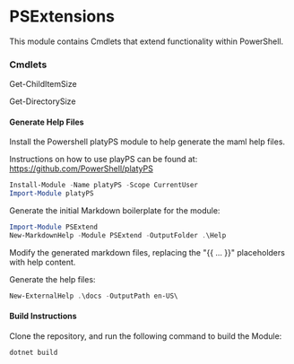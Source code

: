 # PSExtensions

This module contains Cmdlets that extend functionality within PowerShell.

### Cmdlets
Get-ChildItemSize

Get-DirectorySize


#### Generate Help Files
Install the Powershell platyPS module to help generate the maml help files.

Instructions on how to use playPS can be found at: https://github.com/PowerShell/platyPS

```powershell
Install-Module -Name platyPS -Scope CurrentUser
Import-Module platyPS
```

Generate the initial Markdown boilerplate for the module:
```powershell
Import-Module PSExtend
New-MarkdownHelp -Module PSExtend -OutputFolder .\Help
```

Modify the generated markdown files, replacing the "{{ ... }}" placeholders with help content.

Generate the help files: 
```powershell
New-ExternalHelp .\docs -OutputPath en-US\
```

#### Build Instructions

Clone the repository, and run the following command to build the Module:
```
dotnet build
```


